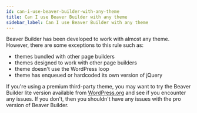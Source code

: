 ```yaml
---
id: can-i-use-beaver-builder-with-any-theme
title: Can I use Beaver Builder with any theme
sidebar_label: Can I use Beaver Builder with any theme
---
```


Beaver Builder has been developed to work with almost any theme. However,
there are some exceptions to this rule such as:

  * themes bundled with other page builders
  * themes designed to work with other page builders
  * theme doesn't use the WordPress loop
  * theme has enqueued or hardcoded its own version of jQuery

If you're using a premium third-party theme, you may want to try the Beaver
Builder lite version available from [WordPress.org](https://wordpress.org/plugins/beaver-builder-lite-version/)
and see if you encounter any issues. If you don't, then you shouldn't have any
issues with the pro version of Beaver Builder.
